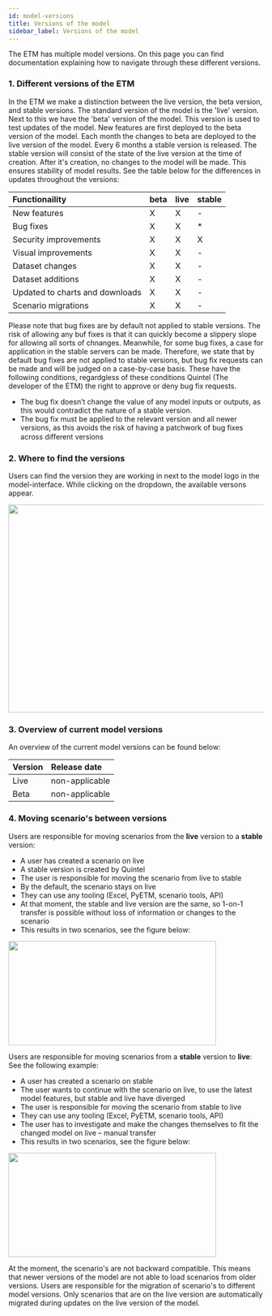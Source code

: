 ```yaml
---
id: model-versions
title: Versions of the model
sidebar_label: Versions of the model
---
```


The ETM has multiple model versions. On this page you can find documentation explaining how to navigate through these different versions. 

### 1. Different versions of the ETM
In the ETM we make a distinction between the live version, the beta version, and stable versions.
The standard version of the model is the 'live' version.
Next to this we have the 'beta' version of the model. This version is used to test updates of the model. 
New features are first deployed to the beta version of the model.
Each month the changes to beta are deployed to the live version of the model. 
Every 6 months a stable version is released.
The stable version will consist of the state of the live version at the time of creation. 
After it's creation, no changes to the model will be made. This ensures stability of model results.
See the table below for the differences in updates throughout the versions:

| Functionaility   |  beta   | live | stable 
|:---|:---|:---|:---
| New features  | X | X | - |
| Bug fixes | X | X | * |
| Security improvements | X | X | X |
| Visual improvements | X | X | - |
| Dataset changes  | X | X | - |
| Dataset additions | X | X | - |
| Updated to charts and downloads | X | X | - |
| Scenario migrations | X | X | - |

Please note that bug fixes are by default not applied to stable versions.
The risk of allowing any buf fixes is that it can quickly become a slippery slope for allowing all sorts of chnanges. 
Meanwhile, for some bug fixes, a case for application in the stable servers can be made. 
Therefore, we state that by default bug fixes are not applied to stable versions, but bug fix requests can be made and will be judged on a case-by-case basis.
These have the following conditions, regardgless of these conditions Quintel (The developer of the ETM) the right to approve or deny bug fix requests.
- The bug fix doesn’t change the value of any model inputs or outputs, as this would contradict the nature of a stable version.
- The bug fix must be applied to the relevant version and all newer versions, as this avoids the risk of having a patchwork of bug fixes across diﬀerent versions


### 2. Where to find the versions
Users can find the version they are working in next to the model logo in the model-interface.
While clicking on the dropdown, the available versons appear. 

<div class="bordered-image">
  <img src="/img/docs/location_stable_versions.png" alt="" width="830" height="410" />
</div>



### 3. Overview of current model versions

An overview of the current model versions can be found below:

| Version  |  Release date
|:---|:---
| Live | non-applicable | 
| Beta| non-applicable | 



### 4. Moving scenario's between versions

Users are responsible for moving scenarios from the **live** version to a **stable** version:

- A user has created a scenario on live
- A stable version is created by Quintel
- The user is responsible for moving the scenario from live to stable
- By the default, the scenario stays on live
- They can use any tooling (Excel, PyETM, scenario tools, API)
- At that moment, the stable and live version are the same, so 1-on-1 transfer is possible without loss of information or changes to the scenario
- This results in two scenarios, see the figure below:

<div class="bordered-image">
  <img src="/img/docs/scenario_transfer_live_to_stable.png" alt="" width="410" height="205" />
</div>


Users are responsible for moving scenarios from a **stable** version to **live**:
See the following example:
- A user has created a scenario on stable
- The user wants to continue with the scenario on live, to use the latest model features, but stable and live have diverged
- The user is responsible for moving the scenario from stable to live
- They can use any tooling (Excel, PyETM, scenario tools, API)
- The user has to investigate and make the changes themselves to fit the
changed model on live – manual transfer
- This results in two scenarios, see the figure below:

<div class="bordered-image">
  <img src="/img/docs/scenario_transfer_stable_to_live.png" alt="" width="410" height="205" />
</div>

At the moment, the scenario's are not backward compatible. 
This means that newer versions of the model are not able to load scenarios from older versions. 
Users are responsible for the migration of scenario's to different model versions.
Only scenarios that are on the live version are automatically migrated during updates on the live version of the model.


